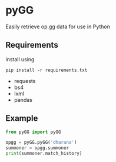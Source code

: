 # pyGG

Easily retrieve op.gg data for use in Python

## Requirements

install using
```
pip install -r requirements.txt
```

- requests
- bs4
- lxml
- pandas

## Example

```python
from pyGG import pyGG

opgg = pyGG.pyGG('dharana')
summoner = opgg.summoner
print(summoner.match_history)
```